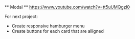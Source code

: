 ** Modal **
https://www.youtube.com/watch?v=tt5uUMQgzl0

For next project:

- Create responsive hamburger menu
- Create buttons for each card that are alligned
